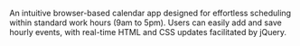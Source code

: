 
An intuitive browser-based calendar app designed for effortless scheduling within standard work hours (9am to 5pm). Users can easily add and save hourly events, with real-time HTML and CSS updates facilitated by jQuery.